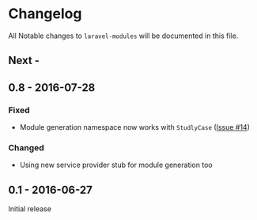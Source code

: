 # Changelog

All Notable changes to `laravel-modules` will be documented in this file.

## Next -

## 0.8 - 2016-07-28

### Fixed

- Module generation namespace now works with `StudlyCase` ([Issue #14](https://github.com/nWidart/laravel-modules/issues/14))

### Changed

- Using new service provider stub for module generation too

## 0.1 - 2016-06-27

Initial release
